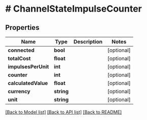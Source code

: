# # ChannelStateImpulseCounter

## Properties

Name | Type | Description | Notes
------------ | ------------- | ------------- | -------------
**connected** | **bool** |  | [optional]
**totalCost** | **float** |  | [optional]
**impulsesPerUnit** | **int** |  | [optional]
**counter** | **int** |  | [optional]
**calculatedValue** | **float** |  | [optional]
**currency** | **string** |  | [optional]
**unit** | **string** |  | [optional]

[[Back to Model list]](../../README.md#models) [[Back to API list]](../../README.md#endpoints) [[Back to README]](../../README.md)
